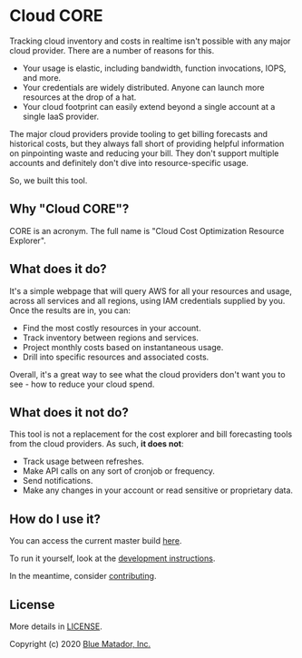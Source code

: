 # Cloud CORE

Tracking cloud inventory and costs in realtime isn't possible with any major cloud provider. There are a number of reasons for this.

* Your usage is elastic, including bandwidth, function invocations, IOPS, and more.
* Your credentials are widely distributed. Anyone can launch more resources at the drop of a hat.
* Your cloud footprint can easily extend beyond a single account at a single IaaS provider.

The major cloud providers provide tooling to get billing forecasts and historical costs, but they always fall short of providing helpful information on pinpointing waste and reducing your bill. They don't support multiple accounts and definitely don't dive into resource-specific usage.

So, we built this tool.

## Why "Cloud CORE"?

CORE is an acronym. The full name is "Cloud Cost Optimization Resource Explorer".

## What does it do?

It's a simple webpage that will query AWS for all your resources and usage, across all services and all regions, using IAM credentials supplied by you. Once the results are in, you can:

* Find the most costly resources in your account.
* Track inventory between regions and services.
* Project monthly costs based on instantaneous usage.
* Drill into specific resources and associated costs.

Overall, it's a great way to see what the cloud providers don't want you to see - how to reduce your cloud spend.

## What does it not do?

This tool is not a replacement for the cost explorer and bill forecasting tools from the cloud providers. As such, **it does not**:

* Track usage between refreshes.
* Make API calls on any sort of cronjob or frequency.
* Send notifications.
* Make any changes in your account or read sensitive or proprietary data.

## How do I use it?

You can access the current master build [here](https://tools.bluematador.com/cloud-core/).

To run it yourself, look at the [development instructions](DEVELOPING.md).

In the meantime, consider [contributing](CONTRIBUTING.md).

## License

More details in [LICENSE](LICENSE).

Copyright (c) 2020 [Blue Matador, Inc.](https://www.bluematador.com)

